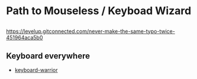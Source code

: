 # Path to Mouseless / Keyboad Wizard

##

##

https://levelup.gitconnected.com/never-make-the-same-typo-twice-451964aca5b0


## Keyboard everywhere
- [keyboard-warrior](https://levelup.gitconnected.com/how-to-become-a-true-keyboard-warrior-and-stop-using-your-mouse-a87cd29c5801)
